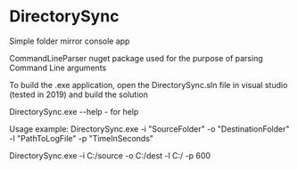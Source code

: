 # DirectorySync
Simple folder mirror console app

CommandLineParser nuget package used for the purpose of parsing Command Line arguments

To build the .exe application, open the DirectorySync.sln file in visual studio (tested in 2019) and build the solution

DirectorySync.exe --help - for help

Usage example: DirectorySync.exe -i "SourceFolder" -o "DestinationFolder" -l "PathToLogFile" -p "TimeInSeconds"
  
DirectorySync.exe -i  C:/source  -o  C:/dest  -l  C:/  -p  600
